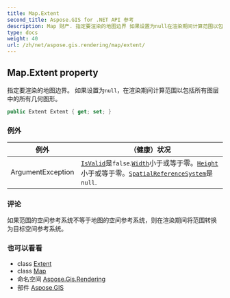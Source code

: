 ```yaml
---
title: Map.Extent
second_title: Aspose.GIS for .NET API 参考
description: Map 财产. 指定要渲染的地图边界 如果设置为null在渲染期间计算范围以包括所有图层中的所有几何图形
type: docs
weight: 40
url: /zh/net/aspose.gis.rendering/map/extent/
---
```

## Map.Extent property

指定要渲染的地图边界。 如果设置为`null`，在渲染期间计算范围以包括所有图层中的所有几何图形。

```csharp
public Extent Extent { get; set; }
```

### 例外

| 例外 | （健康）状况 |
| --- | --- |
| ArgumentException | [`IsValid`](../../../aspose.gis/extent/isvalid/)是`false`.[`Width`](../../../aspose.gis/extent/width/)小于或等于零。[`Height`](../../../aspose.gis/extent/height/)小于或等于零。[`SpatialReferenceSystem`](../../../aspose.gis/extent/spatialreferencesystem/)是`null`. |

### 评论

如果范围的空间参考系统不等于地图的空间参考系统，则在渲染期间将范围转换 为目标空间参考系统。

### 也可以看看

* class [Extent](../../../aspose.gis/extent/)
* class [Map](../)
* 命名空间 [Aspose.Gis.Rendering](../../map/)
* 部件 [Aspose.GIS](../../../)


